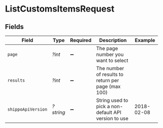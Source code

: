# ListCustomsItemsRequest


## Fields

| Field                                                | Type                                                 | Required                                             | Description                                          | Example                                              |
| ---------------------------------------------------- | ---------------------------------------------------- | ---------------------------------------------------- | ---------------------------------------------------- | ---------------------------------------------------- |
| `page`                                               | *?int*                                               | :heavy_minus_sign:                                   | The page number you want to select                   |                                                      |
| `results`                                            | *?int*                                               | :heavy_minus_sign:                                   | The number of results to return per page (max 100)   |                                                      |
| `shippoApiVersion`                                   | *?string*                                            | :heavy_minus_sign:                                   | String used to pick a non-default API version to use | 2018-02-08                                           |